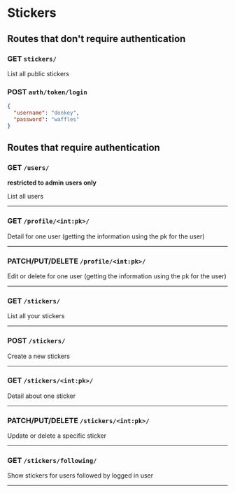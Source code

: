 # Stickers

## Routes that don't require authentication

### GET `stickers/`

List all public stickers

### POST `auth/token/login`

```json
{
  "username": "donkey",
  "password": "waffles"
}
```

## Routes that require authentication

### GET `/users/`

**restricted to admin users only**

List all users

---

### GET `/profile/<int:pk>/`

Detail for one user (getting the information using the pk for the user)

---

### PATCH/PUT/DELETE `/profile/<int:pk>/`

Edit or delete for one user (getting the information using the pk for the user)

---

### GET `/stickers/`

List all your stickers

---

### POST `/stickers/`

Create a new stickers

---

### GET `/stickers/<int:pk>/`

Detail about one sticker

---

### PATCH/PUT/DELETE `/stickers/<int:pk>/`

Update or delete a specific sticker

---

### GET `/stickers/following/`

Show stickers for users followed by logged in user

---

